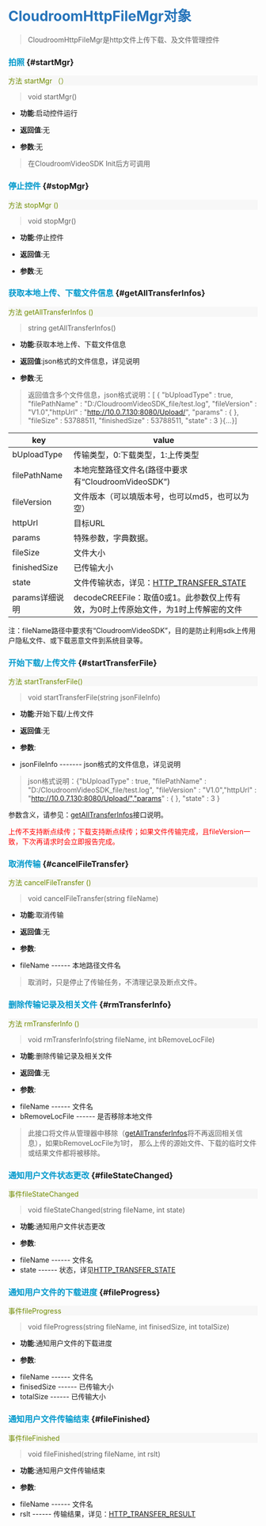<!-- 屏幕显示 -->
# <font color="#2674ba">CloudroomHttpFileMgr对象</font>

>CloudroomHttpFileMgr是http文件上传下载、及文件管理控件

<!-- 1 -->
### <font color="#0099cc">拍照</font> {#startMgr}

<p style="background:#f7f7f7;color:#718c00">方法 startMgr （）</p>

>void startMgr()

- **功能**:启动控件运行

- **返回值**:无

- **参数**:无

>在CloudroomVideoSDK Init后方可调用

<!-- 2 -->
### <font color="#0099cc">停止控件</font> {#stopMgr}

<p style="background:#f7f7f7;color:#718c00">方法 stopMgr ()</p>

>void stopMgr()

- **功能**:停止控件

- **返回值**:无

- **参数**:无

<!-- 3 -->
### <font color="#0099cc">获取本地上传、下载文件信息</font> {#getAllTransferInfos}

<p style="background:#f7f7f7;color:#718c00">方法 getAllTransferInfos ()</p>

>string getAllTransferInfos()

- **功能**:获取本地上传、下载文件信息

- **返回值**:json格式的文件信息，详见说明

- **参数**:无

>返回值含多个文件信息，json格式说明：[ { "bUploadType" : true, "filePathName" : "D:/CloudroomVideoSDK_file/test.log", "fileVersion" : "V1.0","httpUrl" : "http://10.0.7.130:8080/Upload/", "params" : {  }, "fileSize" : 53788511, "finishedSize" : 53788511, "state" : 3 }{…}]

key    | value
-------|-------
bUploadType|传输类型，0:下载类型，1:上传类型
filePathName     |本地完整路径文件名(路径中要求有“CloudroomVideoSDK”)
fileVersion|文件版本（可以填版本号，也可以md5，也可以为空）
httpUrl|目标URL 
params      |特殊参数，字典数据。
fileSize      |文件大小
finishedSize      |已传输大小
state      |文件传输状态，详见：[HTTP_TRANSFER_STATE](Constant.md#HTTP_TRANSFER_STATE)
params详细说明  |decodeCREEFile：取值0或1。此参数仅上传有效，为0时上传原始文件，为1时上传解密的文件

注：fileName路径中要求有“CloudroomVideoSDK”，目的是防止利用sdk上传用户隐私文件、或下载恶意文件到系统目录等。

<!-- 4 -->
### <font color="#0099cc">开始下载/上传文件</font> {#startTransferFile}

<p style="background:#f7f7f7;color:#718c00">方法 startTransferFile()</p>

>void startTransferFile(string jsonFileInfo)

- **功能**:开始下载/上传文件

- **返回值**:无

- **参数**:
 + jsonFileInfo ------- json格式的文件信息，详见说明

>json格式说明：{"bUploadType" : true, "filePathName" : "D:/CloudroomVideoSDK_file/test.log", "fileVersion" : "V1.0","httpUrl" : "http://10.0.7.130:8080/Upload/","params" : {  }, "state" : 3 }

参数含义，请参见：[getAllTransferInfos](#getAllTransferInfos)接口说明。

<font color="red">上传不支持断点续传；下载支持断点续传；如果文件传输完成，且fileVersion一致，下次再请求时会立即报告完成。</font>

<!--5 -->
### <font color="#0099cc">取消传输</font> {#cancelFileTransfer}

<p style="background:#f7f7f7;color:#718c00">方法 cancelFileTransfer ()</p>

>void cancelFileTransfer(string fileName)

- **功能**:取消传输

- **返回值**:无

- **参数**:
 + fileName ------ 本地路径文件名

>取消时，只是停止了传输任务，不清理记录及断点文件。

<!-- 6 -->
### <font color="#0099cc">删除传输记录及相关文件</font> {#rmTransferInfo}

<p style="background:#f7f7f7;color:#718c00">方法 rmTransferInfo ()</p>

>void rmTransferInfo(string fileName, int bRemoveLocFile)

- **功能**:删除传输记录及相关文件

- **返回值**:无

- **参数**:
 + fileName ------ 文件名
 + bRemoveLocFile ------ 是否移除本地文件

>此接口将文件从管理器中移除（[getAllTransferInfos](#getAllTransferInfos)将不再返回相关信息），如果bRemoveLocFile为1时， 那么上传的源始文件、下载的临时文件或结果文件都将被移除。

<!-- 7 -->
### <font color="#0099cc">通知用户文件状态更改</font> {#fileStateChanged}

<p style="background:#f7f7f7;color:#718c00">事件fileStateChanged</p>

>void fileStateChanged(string fileName, int state)

- **功能**:通知用户文件状态更改

- **参数**:
 + fileName ------ 文件名
 + state ------ 状态，详见[HTTP_TRANSFER_STATE](Constant.md#HTTP_TRANSFER_STATE)

<!-- 8 -->
### <font color="#0099cc">通知用户文件的下载进度</font> {#fileProgress}

<p style="background:#f7f7f7;color:#718c00">事件fileProgress</p>

>void fileProgress(string fileName, int finisedSize, int totalSize)

- **功能**:通知用户文件的下载进度

- **参数**:
 + fileName ------ 文件名
 + finisedSize ------ 已传输大小
 + totalSize ------ 已传输大小

<!-- 9 -->
### <font color="#0099cc">通知用户文件传输结束</font> {#fileFinished}

<p style="background:#f7f7f7;color:#718c00">事件fileFinished</p>

>void fileFinished(string fileName, int rslt)

- **功能**:通知用户文件传输结束

- **参数**:
 + fileName ------ 文件名
 + rslt ------ 传输结果，详见：[HTTP_TRANSFER_RESULT](Constant.md#HTTP_TRANSFER_RESULT)